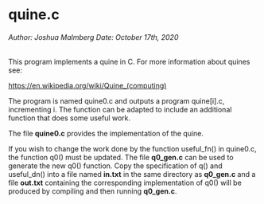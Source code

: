 # quine.c

###### Author: Joshua Malmberg	Date: October 17th, 2020

This program implements a quine in C. For more information about quines see:

https://en.wikipedia.org/wiki/Quine_(computing)

The program is named quine0.c and outputs a program quine[i].c, incrementing i. The function can be adapted to include an additional function that does some useful work.

The file **quine0.c** provides the implementation of the quine.

If you wish to change the work done by the function useful_fn() in quine0.c, the function q0() must be updated. The file **q0_gen.c** can be used to generate the new q0() function. Copy the specification of q() and useful_dn() into a file named **in.txt** in the same directory as **q0_gen.c** and a file **out.txt** containing the corresponding implementation of q0() will be produced by compiling and then running **q0_gen.c**.

